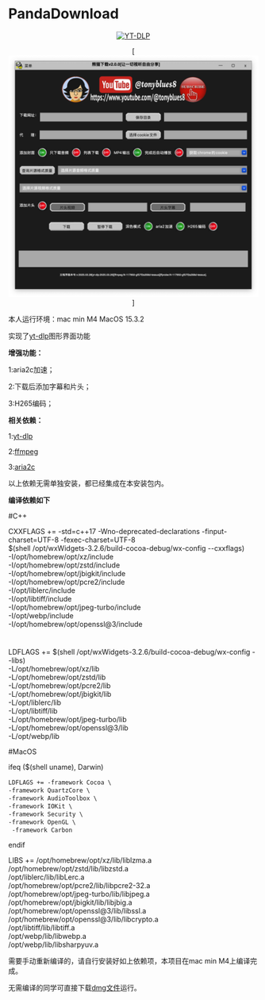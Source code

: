 # PandaDownload
<!-- MANPAGE: BEGIN EXCLUDED SECTION -->
<div align="center">

[![YT-DLP](https://raw.githubusercontent.com/yt-dlp/yt-dlp/master/.github/banner.svg)](#readme)

[![Pandadownload](https://raw.githubusercontent.com/tonyblues8/PandaDownload/refs/heads/main/pic/jp.png)]
</div>

本人运行环境：mac min M4 MacOS 15.3.2

实现了<a href="https://github.com/yt-dlp/yt-dlp">yt-dlp</a>图形界面功能

<b>增强功能：</b>

1:aria2c加速；

2:下载后添加字幕和片头；

3:H265编码；


<b>相关依赖：</b>

1:<a href="https://github.com/yt-dlp/yt-dlp">yt-dlp</a>

2:<a href="https://github.com/FFmpeg/FFmpeg">ffmpeg</a>

3:<a href="https://github.com/aria2/aria2">aria2c</a>

以上依赖无需单独安装，都已经集成在本安装包内。

<b>编译依赖如下</b>

#C++

CXXFLAGS += -std=c++17 -Wno-deprecated-declarations -finput-charset=UTF-8 -fexec-charset=UTF-8 \
            $(shell /opt/wxWidgets-3.2.6/build-cocoa-debug/wx-config --cxxflags) \
            -I/opt/homebrew/opt/xz/include \
            -I/opt/homebrew/opt/zstd/include \
            -I/opt/homebrew/opt/jbigkit/include \
            -I/opt/homebrew/opt/pcre2/include \
            -I/opt/liblerc/include \
            -I/opt/libtiff/include \
            -I/opt/homebrew/opt/jpeg-turbo/include \
            -I/opt/webp/include \
            -I/opt/homebrew/opt/openssl@3/include

#

LDFLAGS += $(shell /opt/wxWidgets-3.2.6/build-cocoa-debug/wx-config --libs) \
           -L/opt/homebrew/opt/xz/lib \
           -L/opt/homebrew/opt/zstd/lib \
           -L/opt/homebrew/opt/pcre2/lib \
           -L/opt/homebrew/opt/jbigkit/lib \
           -L/opt/liblerc/lib \
           -L/opt/libtiff/lib \
           -L/opt/homebrew/opt/jpeg-turbo/lib \
           -L/opt/homebrew/opt/openssl@3/lib \
           -L/opt/webp/lib


#MacOS

ifeq ($(shell uname), Darwin)

    LDFLAGS += -framework Cocoa \
    -framework QuartzCore \
    -framework AudioToolbox \
    -framework IOKit \
    -framework Security \
    -framework OpenGL \
     -framework Carbon

endif


LIBS += /opt/homebrew/opt/xz/lib/liblzma.a \
        /opt/homebrew/opt/zstd/lib/libzstd.a \
        /opt/liblerc/lib/libLerc.a \
        /opt/homebrew/opt/pcre2/lib/libpcre2-32.a \
        /opt/homebrew/opt/jpeg-turbo/lib/libjpeg.a \
        /opt/homebrew/opt/jbigkit/lib/libjbig.a \
        /opt/homebrew/opt/openssl@3/lib/libssl.a \
        /opt/homebrew/opt/openssl@3/lib/libcrypto.a \
        /opt/libtiff/lib/libtiff.a \
        /opt/webp/lib/libwebp.a \
        /opt/webp/lib/libsharpyuv.a

需要手动重新编译的，请自行安装好如上依赖项，本项目在mac min M4上编译完成。

无需编译的同学可直接下载<a href="https://github.com/tonyblues8/PandaDownload/releases">dmg文件</a>运行。


